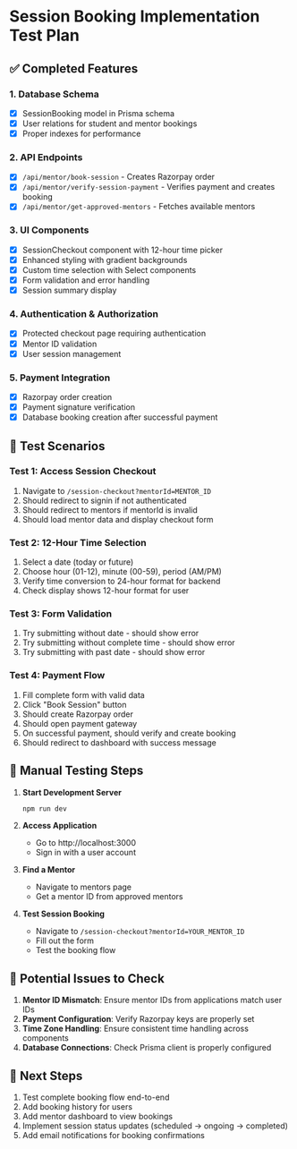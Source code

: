 # Session Booking Implementation Test Plan

## ✅ Completed Features

### 1. Database Schema
- [x] SessionBooking model in Prisma schema
- [x] User relations for student and mentor bookings
- [x] Proper indexes for performance

### 2. API Endpoints
- [x] `/api/mentor/book-session` - Creates Razorpay order
- [x] `/api/mentor/verify-session-payment` - Verifies payment and creates booking
- [x] `/api/mentor/get-approved-mentors` - Fetches available mentors

### 3. UI Components
- [x] SessionCheckout component with 12-hour time picker
- [x] Enhanced styling with gradient backgrounds
- [x] Custom time selection with Select components
- [x] Form validation and error handling
- [x] Session summary display

### 4. Authentication & Authorization
- [x] Protected checkout page requiring authentication
- [x] Mentor ID validation
- [x] User session management

### 5. Payment Integration
- [x] Razorpay order creation
- [x] Payment signature verification
- [x] Database booking creation after successful payment

## 🧪 Test Scenarios

### Test 1: Access Session Checkout
1. Navigate to `/session-checkout?mentorId=MENTOR_ID`
2. Should redirect to signin if not authenticated
3. Should redirect to mentors if mentorId is invalid
4. Should load mentor data and display checkout form

### Test 2: 12-Hour Time Selection
1. Select a date (today or future)
2. Choose hour (01-12), minute (00-59), period (AM/PM)
3. Verify time conversion to 24-hour format for backend
4. Check display shows 12-hour format for user

### Test 3: Form Validation
1. Try submitting without date - should show error
2. Try submitting without complete time - should show error
3. Try submitting with past date - should show error

### Test 4: Payment Flow
1. Fill complete form with valid data
2. Click "Book Session" button
3. Should create Razorpay order
4. Should open payment gateway
5. On successful payment, should verify and create booking
6. Should redirect to dashboard with success message

## 🔧 Manual Testing Steps

1. **Start Development Server**
   ```bash
   npm run dev
   ```

2. **Access Application**
   - Go to http://localhost:3000
   - Sign in with a user account

3. **Find a Mentor**
   - Navigate to mentors page
   - Get a mentor ID from approved mentors

4. **Test Session Booking**
   - Navigate to `/session-checkout?mentorId=YOUR_MENTOR_ID`
   - Fill out the form
   - Test the booking flow

## 🐛 Potential Issues to Check

1. **Mentor ID Mismatch**: Ensure mentor IDs from applications match user IDs
2. **Payment Configuration**: Verify Razorpay keys are properly set
3. **Time Zone Handling**: Ensure consistent time handling across components
4. **Database Connections**: Check Prisma client is properly configured

## 🚀 Next Steps

1. Test complete booking flow end-to-end
2. Add booking history for users
3. Add mentor dashboard to view bookings
4. Implement session status updates (scheduled → ongoing → completed)
5. Add email notifications for booking confirmations
